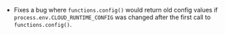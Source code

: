 - Fixes a bug where `functions.config()` would return old config values if `process.env.CLOUD_RUNTIME_CONFIG` was changed after the first call to `functions.config()`.